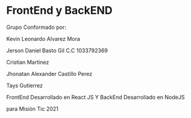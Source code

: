 # FrontEnd y BackEND

Grupo Conformado por:

Kevin Leonardo Alvarez Mora

Jerson Daniel Basto Gil C.C 1033792369

Cristian Martinez

Jhonatan Alexander Castillo Perez

Tays Gutierrez


FrontEnd Desarrollado en React JS Y BackEnd Desarrollado en NodeJS 

para Misión Tic 2021

